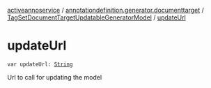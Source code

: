 [activeannoservice](../../index.md) / [annotationdefinition.generator.documenttarget](../index.md) / [TagSetDocumentTargetUpdatableGeneratorModel](index.md) / [updateUrl](./update-url.md)

# updateUrl

`var updateUrl: `[`String`](https://kotlinlang.org/api/latest/jvm/stdlib/kotlin/-string/index.html)

Url to call for updating the model

